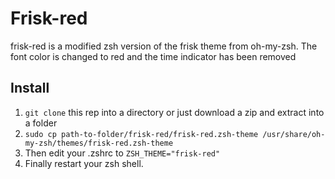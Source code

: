 Frisk-red
=========
frisk-red is a modified zsh version of the frisk theme from oh-my-zsh.
The font color is changed to red and the time indicator has been removed

Install
-------
1. `git clone` this rep into a directory or just download a zip and extract into a folder
2. `sudo cp path-to-folder/frisk-red/frisk-red.zsh-theme /usr/share/oh-my-zsh/themes/frisk-red.zsh-theme`
3. Then edit your .zshrc to `ZSH_THEME="frisk-red"`  
4. Finally restart your zsh shell.

